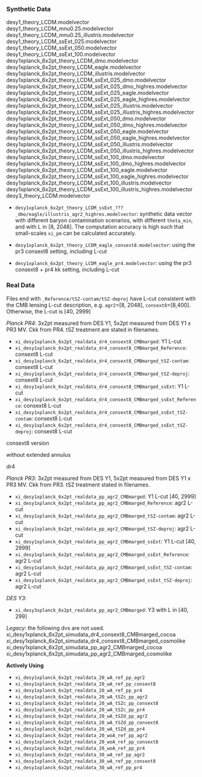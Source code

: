 
### Synthetic Data

desy1_theory_LCDM.modelvector
desy1_theory_LCDM_mnu0.25.modelvector
desy1_theory_LCDM_mnu0.25_illustris.modelvector
desy1_theory_LCDM_ssExt_025.modelvector
desy1_theory_LCDM_ssExt_050.modelvector
desy1_theory_LCDM_ssExt_100.modelvector
desy1xplanck_6x2pt_theory_LCDM_dmo.modelvector
desy1xplanck_6x2pt_theory_LCDM_eagle.modelvector
desy1xplanck_6x2pt_theory_LCDM_illustris.modelvector
desy1xplanck_6x2pt_theory_LCDM_ssExt_025_dmo.modelvector
desy1xplanck_6x2pt_theory_LCDM_ssExt_025_dmo_highres.modelvector
desy1xplanck_6x2pt_theory_LCDM_ssExt_025_eagle.modelvector
desy1xplanck_6x2pt_theory_LCDM_ssExt_025_eagle_highres.modelvector
desy1xplanck_6x2pt_theory_LCDM_ssExt_025_illustris.modelvector
desy1xplanck_6x2pt_theory_LCDM_ssExt_025_illustris_highres.modelvector
desy1xplanck_6x2pt_theory_LCDM_ssExt_050_dmo.modelvector
desy1xplanck_6x2pt_theory_LCDM_ssExt_050_dmo_highres.modelvector
desy1xplanck_6x2pt_theory_LCDM_ssExt_050_eagle.modelvector
desy1xplanck_6x2pt_theory_LCDM_ssExt_050_eagle_highres.modelvector
desy1xplanck_6x2pt_theory_LCDM_ssExt_050_illustris.modelvector
desy1xplanck_6x2pt_theory_LCDM_ssExt_050_illustris_highres.modelvector
desy1xplanck_6x2pt_theory_LCDM_ssExt_100_dmo.modelvector
desy1xplanck_6x2pt_theory_LCDM_ssExt_100_dmo_highres.modelvector
desy1xplanck_6x2pt_theory_LCDM_ssExt_100_eagle.modelvector
desy1xplanck_6x2pt_theory_LCDM_ssExt_100_eagle_highres.modelvector
desy1xplanck_6x2pt_theory_LCDM_ssExt_100_illustris.modelvector
desy1xplanck_6x2pt_theory_LCDM_ssExt_100_illustris_highres.modelvector
desy3_theory_LCDM.modelvector

- `desy1xplanck_6x2pt_theory_LCDM_ssExt_???_dmo/eagle/illustris_agr2_highres.modelvector`: synthetic data vector with different baryon contamination scenarios, with different `theta_min`, and with L in [8, 2048]. The computation accuracy is high such that small-scales `xi_pm` can be calculated accurately. 

- `desy1xplanck_6x2pt_theory_LCDM_eagle_consext8.modelvector`: using the pr3 consext8 setting, including L-cut

- `desy1xplanck_6x2pt_theory_LCDM_eagle_pr4.modelvector`: using the pr3 consext8 + pr4 kk setting, including L-cut

### Real Data

Files end with `_Reference/tSZ-contam/tSZ-deproj` have L-cut consistent with
the CMB lensing L-cut description, e.g. `agr2`=[8, 2048], `consext8`=[8,400]. 
Otherwise, the L-cut is [40, 2999]

*Planck PR4*: 3x2pt measured from DES Y1, 5x2pt measured from DES Y1 x PR3 MV. Ckk from PR4. tSZ treatment are stated in filenames.
- `xi_desy1xplanck_6x2pt_realdata_dr4_consext8_CMBmarged`: Y1 L-cut
- `xi_desy1xplanck_6x2pt_realdata_dr4_consext8_CMBmarged_Reference`: consext8 L-cut
- `xi_desy1xplanck_6x2pt_realdata_dr4_consext8_CMBmarged_tSZ-contam`: consext8 L-cut
- `xi_desy1xplanck_6x2pt_realdata_dr4_consext8_CMBmarged_tSZ-deproj`: consext8 L-cut
- `xi_desy1xplanck_6x2pt_realdata_dr4_consext8_CMBmarged_ssExt`: Y1 L-cut
- `xi_desy1xplanck_6x2pt_realdata_dr4_consext8_CMBmarged_ssExt_Reference`: consext8 L-cut
- `xi_desy1xplanck_6x2pt_realdata_dr4_consext8_CMBmarged_ssExt_tSZ-contam`: consext8 L-cut
- `xi_desy1xplanck_6x2pt_realdata_dr4_consext8_CMBmarged_ssExt_tSZ-deproj`: consext8 L-cut

consext8 version

without extended annulus

dr4 

*Planck PR3*: 3x2pt measured from DES Y1, 5x2pt measured from DES Y1 x PR3 MV. Ckk from PR3. tSZ treatment stated in filenames.
- `xi_desy1xplanck_6x2pt_realdata_pp_agr2_CMBmarged`: Y1 L-cut [40, 2999]
- `xi_desy1xplanck_6x2pt_realdata_pp_agr2_CMBmarged_Reference`: agr2 L-cut
- `xi_desy1xplanck_6x2pt_realdata_pp_agr2_CMBmarged_tSZ-contam`: agr2 L-cut
- `xi_desy1xplanck_6x2pt_realdata_pp_agr2_CMBmarged_tSZ-deproj`: agr2 L-cut
- `xi_desy1xplanck_6x2pt_realdata_pp_agr2_CMBmarged_ssExt`: Y1 L-cut [40, 2999]
- `xi_desy1xplanck_6x2pt_realdata_pp_agr2_CMBmarged_ssExt_Reference`: agr2 L-cut
- `xi_desy1xplanck_6x2pt_realdata_pp_agr2_CMBmarged_ssExt_tSZ-contam`: agr2 L-cut
- `xi_desy1xplanck_6x2pt_realdata_pp_agr2_CMBmarged_ssExt_tSZ-deproj`: agr2 L-cut

*DES Y3*:
- `xi_desy3xplanck_6x2pt_realdata_pp_agr2_CMBmarged`: Y3 with L in [40, 299]

*Legacy*: the following dvs are not used.
xi_desy1xplanck_6x2pt_simudata_dr4_consext8_CMBmarged_cocoa
xi_desy1xplanck_6x2pt_simudata_dr4_consext8_CMBmarged_cosmolike
xi_desy1xplanck_6x2pt_simudata_pp_agr2_CMBmarged_cocoa
xi_desy1xplanck_6x2pt_simudata_pp_agr2_CMBmarged_cosmolike

**Actively Using**
- `xi_desy1xplanck_6x2pt_realdata_20_wA_ref_pp_agr2`
- `xi_desy1xplanck_6x2pt_realdata_20_wA_ref_pp_consext8`
- `xi_desy1xplanck_6x2pt_realdata_20_wA_ref_pp_pr4`
- `xi_desy1xplanck_6x2pt_realdata_20_wA_tSZc_pp_agr2`
- `xi_desy1xplanck_6x2pt_realdata_20_wA_tSZc_pp_consext8`
- `xi_desy1xplanck_6x2pt_realdata_20_wA_tSZc_pp_pr4`
- `xi_desy1xplanck_6x2pt_realdata_20_wA_tSZd_pp_agr2`
- `xi_desy1xplanck_6x2pt_realdata_20_wA_tSZd_pp_consext8`
- `xi_desy1xplanck_6x2pt_realdata_20_wA_tSZd_pp_pr4`
- `xi_desy1xplanck_6x2pt_realdata_20_woA_ref_pp_agr2`
- `xi_desy1xplanck_6x2pt_realdata_20_woA_ref_pp_consext8`
- `xi_desy1xplanck_6x2pt_realdata_20_woA_ref_pp_pr4`
- `xi_desy1xplanck_6x2pt_realdata_30_wA_ref_pp_agr2`
- `xi_desy1xplanck_6x2pt_realdata_30_wA_ref_pp_consext8`
- `xi_desy1xplanck_6x2pt_realdata_30_wA_ref_pp_pr4`
